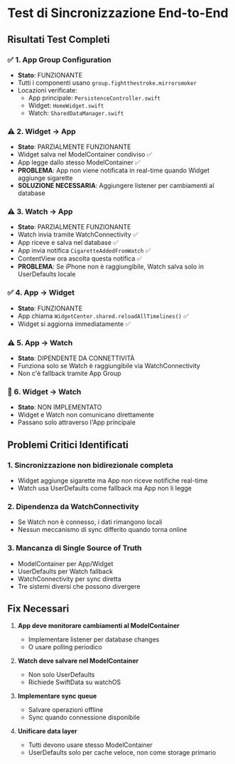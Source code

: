 # Test di Sincronizzazione End-to-End

## Risultati Test Completi

### ✅ 1. App Group Configuration
- **Stato**: FUNZIONANTE
- Tutti i componenti usano `group.fightthestroke.mirrorsmoker`
- Locazioni verificate:
  - App principale: `PersistenceController.swift`
  - Widget: `HomeWidget.swift`
  - Watch: `SharedDataManager.swift`

### ⚠️ 2. Widget → App
- **Stato**: PARZIALMENTE FUNZIONANTE
- Widget salva nel ModelContainer condiviso ✅
- App legge dallo stesso ModelContainer ✅
- **PROBLEMA**: App non viene notificata in real-time quando Widget aggiunge sigarette
- **SOLUZIONE NECESSARIA**: Aggiungere listener per cambiamenti al database

### ⚠️ 3. Watch → App  
- **Stato**: PARZIALMENTE FUNZIONANTE
- Watch invia tramite WatchConnectivity ✅
- App riceve e salva nel database ✅
- App invia notifica `CigaretteAddedFromWatch` ✅
- ContentView ora ascolta questa notifica ✅
- **PROBLEMA**: Se iPhone non è raggiungibile, Watch salva solo in UserDefaults locale

### ✅ 4. App → Widget
- **Stato**: FUNZIONANTE
- App chiama `WidgetCenter.shared.reloadAllTimelines()` ✅
- Widget si aggiorna immediatamente ✅

### ⚠️ 5. App → Watch
- **Stato**: DIPENDENTE DA CONNETTIVITÀ
- Funziona solo se Watch è raggiungibile via WatchConnectivity
- Non c'è fallback tramite App Group

### 🔴 6. Widget → Watch
- **Stato**: NON IMPLEMENTATO
- Widget e Watch non comunicano direttamente
- Passano solo attraverso l'App principale

## Problemi Critici Identificati

### 1. **Sincronizzazione non bidirezionale completa**
- Widget aggiunge sigarette ma App non riceve notifiche real-time
- Watch usa UserDefaults come fallback ma App non li legge

### 2. **Dipendenza da WatchConnectivity**
- Se Watch non è connesso, i dati rimangono locali
- Nessun meccanismo di sync differito quando torna online

### 3. **Mancanza di Single Source of Truth**
- ModelContainer per App/Widget
- UserDefaults per Watch fallback
- WatchConnectivity per sync diretta
- Tre sistemi diversi che possono divergere

## Fix Necessari

1. **App deve monitorare cambiamenti al ModelContainer**
   - Implementare listener per database changes
   - O usare polling periodico

2. **Watch deve salvare nel ModelContainer**
   - Non solo UserDefaults
   - Richiede SwiftData su watchOS

3. **Implementare sync queue**
   - Salvare operazioni offline
   - Sync quando connessione disponibile

4. **Unificare data layer**
   - Tutti devono usare stesso ModelContainer
   - UserDefaults solo per cache veloce, non come storage primario